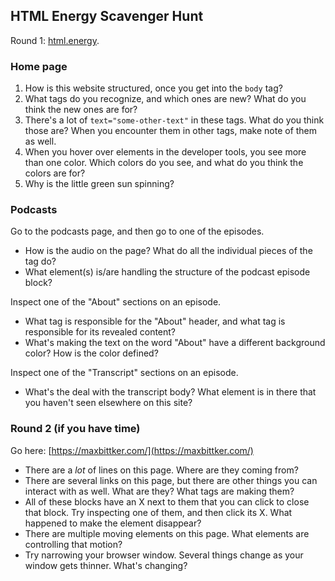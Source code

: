 ## HTML Energy Scavenger Hunt

Round 1: [html.energy](https://html.energy/).

### Home page
1. How is this website structured, once you get into the `body` tag?
2. What tags do you recognize, and which ones are new? What do you think the new ones are for?
3. There's a lot of `text="some-other-text"` in these tags. What do you think those are? When you encounter them in other tags, make note of them as well.
4. When you hover over elements in the developer tools, you see more than one color. Which colors do you see, and what do you think the colors are for?
5. Why is the little green sun spinning?

### Podcasts
Go to the podcasts page, and then go to one of the episodes.

* How is the audio on the page? What do all the individual pieces of the tag do?
* What element(s) is/are handling the structure of the podcast episode block?

Inspect one of the "About" sections on an episode.

* What tag is responsible for the "About" header, and what tag is responsible for its revealed content?
* What's making the text on the word "About" have a different background color? How is the color defined?

Inspect one of the "Transcript" sections on an episode.

* What's the deal with the transcript body? What element is in there that you haven't seen elsewhere on this site?

### Round 2 (if you have time)
Go here: [https://maxbittker.com/](https://maxbittker.com/)

* There are a *lot* of lines on this page. Where are they coming from?
* There are several links on this page, but there are other things you can interact with as well. What are they? What tags are making them?
* All of these blocks have an X next to them that you can click to close that block. Try inspecting one of them, and then click its X. What happened to make the element disappear?
* There are multiple moving elements on this page. What elements are controlling that motion?
* Try narrowing your browser window. Several things change as your window gets thinner. What's changing?